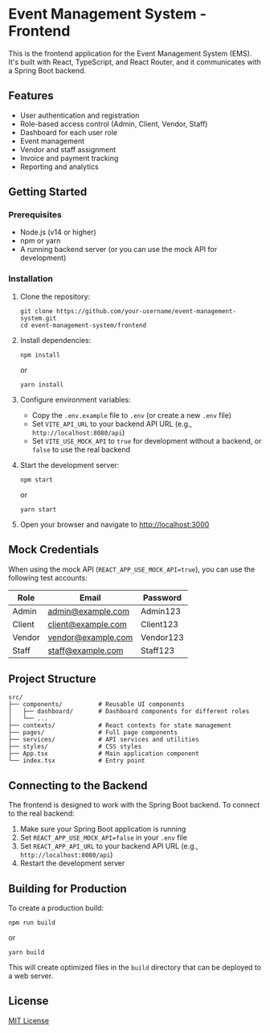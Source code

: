 # Event Management System - Frontend

This is the frontend application for the Event Management System (EMS). It's built with React, TypeScript, and React Router, and it communicates with a Spring Boot backend.

## Features

- User authentication and registration
- Role-based access control (Admin, Client, Vendor, Staff)
- Dashboard for each user role
- Event management
- Vendor and staff assignment
- Invoice and payment tracking
- Reporting and analytics

## Getting Started

### Prerequisites

- Node.js (v14 or higher)
- npm or yarn
- A running backend server (or you can use the mock API for development)

### Installation

1. Clone the repository:
   ```
   git clone https://github.com/your-username/event-management-system.git
   cd event-management-system/frontend
   ```

2. Install dependencies:
   ```
   npm install
   ```
   or
   ```
   yarn install
   ```

3. Configure environment variables:
   - Copy the `.env.example` file to `.env` (or create a new `.env` file)
   - Set `VITE_API_URL` to your backend API URL (e.g., `http://localhost:8080/api`)
   - Set `VITE_USE_MOCK_API` to `true` for development without a backend, or `false` to use the real backend

4. Start the development server:
   ```
   npm start
   ```
   or
   ```
   yarn start
   ```

5. Open your browser and navigate to [http://localhost:3000](http://localhost:3000)

## Mock Credentials

When using the mock API (`REACT_APP_USE_MOCK_API=true`), you can use the following test accounts:

| Role   | Email                | Password  |
|--------|----------------------|-----------|
| Admin  | admin@example.com    | Admin123  |
| Client | client@example.com   | Client123 |
| Vendor | vendor@example.com   | Vendor123 |
| Staff  | staff@example.com    | Staff123  |

## Project Structure

```
src/
├── components/          # Reusable UI components
│   ├── dashboard/       # Dashboard components for different roles
│   └── ...
├── contexts/            # React contexts for state management
├── pages/               # Full page components
├── services/            # API services and utilities
├── styles/              # CSS styles
├── App.tsx              # Main application component
└── index.tsx            # Entry point
```

## Connecting to the Backend

The frontend is designed to work with the Spring Boot backend. To connect to the real backend:

1. Make sure your Spring Boot application is running
2. Set `REACT_APP_USE_MOCK_API=false` in your `.env` file
3. Set `REACT_APP_API_URL` to your backend API URL (e.g., `http://localhost:8080/api`)
4. Restart the development server

## Building for Production

To create a production build:

```
npm run build
```
or
```
yarn build
```

This will create optimized files in the `build` directory that can be deployed to a web server.

## License

[MIT License](LICENSE)